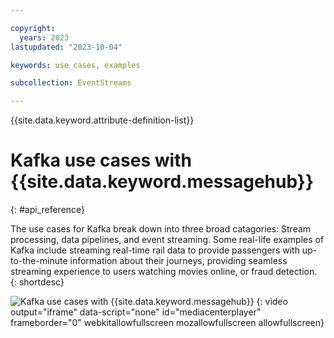 ```yaml
---

copyright:
  years: 2023
lastupdated: "2023-10-04"

keywords: use cases, examples

subcollection: EventStreams

---
```


{{site.data.keyword.attribute-definition-list}}

# Kafka use cases with {{site.data.keyword.messagehub}}
{: #api_reference}

The use cases for Kafka break down into three broad catagories: Stream processing, data pipelines, and event streaming. Some real-life examples of Kafka include streaming 
real-time rail data to provide passengers with up-to-the-minute information about their journeys, providing seamless streaming experience to users watching movies online, 
or fraud detection.
{: shortdesc}

![Kafka use cases with {{site.data.keyword.messagehub}}](https://www.kaltura.com/p/1773841/sp/177384100/embedIframeJs/uiconf_id/27941801/partner_id/1773841?iframeembed=true&entry_id=1_us1in0l0)
{: video output="iframe" data-script="none" id="mediacenterplayer" frameborder="0" webkitallowfullscreen mozallowfullscreen allowfullscreen}
